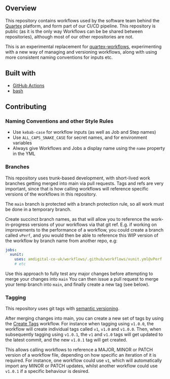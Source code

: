 
## Overview

This repository contains workflows used by the software team behind the [Quartex](https://www.quartexcollections.com/) platform, and form part of our CI/CD pipeline. This repository is public (as it is the only way Workflows can be be shared between repositories), although most of our other repositories are not.

This is an experimental replacement for [quartex-workflows](https://github.com/amdigital-co-uk/quartex-workflows), experimenting with a new way of managing and versioning workflows, along with using more consistent naming conventions for inputs etc.

## Built with

- [GitHub Actions](https://docs.github.com/en/actions)
- [bash](https://www.gnu.org/software/bash/)

## Contributing

### Naming Conventions and other Style Rules

- Use `kebab-case` for workflow inputs (as well as Job and Step names)
- Use `ALL_CAPS_SNAKE_CASE` for secret names, and for environment variables
- Always give Workflows and Jobs a display name using the `name` property in the YML

### Branches

This repository uses trunk-based development, with short-lived work branches getting merged into main via pull requests. Tags and refs are very important, since that is how calling workflows will reference specific versions of the workflows in this repository.

The `main` branch is protected with a branch protection rule, so all work must be done in a temporary branch.

Create succinct branch names, as that will allow you to reference the work-in-progress versions of your workflows via that git ref. E.g. if working on improvements to the performance of a workflow, you could create a branch called `vPerf`, and you would then be able to reference this WIP version of the workflow by branch name from another repo, e.g:

```yml
jobs:
  xunit:
    uses: amdigital-co-uk/workflows/.github/workflows/xunit.yml@vPerf
    # etc
```

Use this approach to fully test any major changes before attempting to merge your changes into `main` You can then issue a pull request to merge your temp branch into `main`, and finally create a new tag (see below).

### Tagging

This repository uses git tags with [semantic versioning](https://semver.org/).

After merging changes into main, you can create a new set of tags by using the [Create Tags](https://github.com/amdigital-co-uk/workflows/actions/workflows/tag.yml) workflow. For instance when tagging using `v1.0.0`, the workflow will create individual tags called `v1`, `v1.0` and `v1.0.0`. Then, when subsequently tagging using `v1.0.1`, the `v1` and `v1.0` tags will get updated to the latest commit, and the new `v1.0.1` tag will get created.

This allows calling workflows to reference a MAJOR, MINOR or PATCH version of a workflow file, depending on how specific an iteration of it is required. For instance, one workflow could use `v1`, which will automatically import any MINOR or PATCH updates, whilst another workflow could use `v1.0.1` if a specific behaviour is desired.
